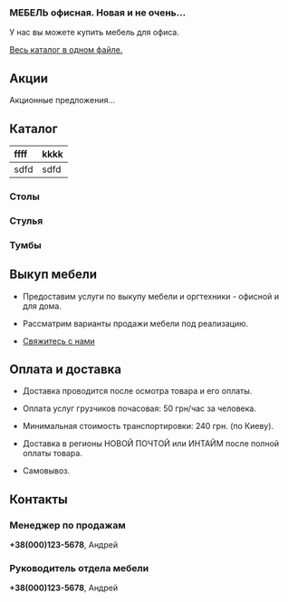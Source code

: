 ### МЕБЕЛЬ офисная. Новая и не очень...

У нас вы можете купить мебель для офиса.

[Весь каталог в одном файле.](https://github.com/mebel-bu/mebel-bu.github.io/raw/master/mebel-bu.pdf)

## Акции

Акционные предложения...

## Каталог

|ffff|kkkk|
|:---|:---|
|sdfd|sdfd|

### Столы

### Стулья

### Тумбы
 
## Выкуп мебели

- Предоставим услуги по выкупу мебели и оргтехники - офисной и для дома.

- Рассматрим варианты продажи мебели под реализацию.

- [Свяжитесь с нами](Контакты)

## Оплата и доставка

- Доставка проводится после осмотра товара и его оплаты.

- Оплата услуг грузчиков почасовая: 50 грн/час за человека.

- Минимальная стоимость транспортировки: 240 грн. (по Киеву).

- Доставка в регионы НОВОЙ ПОЧТОЙ или ИНТАЙМ после полной оплаты товара.

- Самовывоз.
 
## Контакты

### Менеджер по продажам

**+38(000)123-5678**, Андрей

### Руководитель отдела мебели

**+38(000)123-5678**, Андрей
